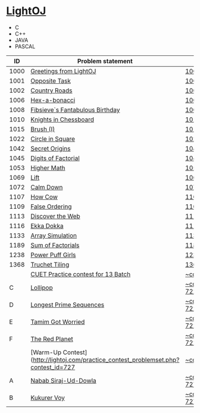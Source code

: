 # [LightOJ](http://www.lightoj.com/index.php)

- C
- C++
- JAVA
- PASCAL

| ID   | Problem statement                                                                                           | Solution                                           |
|------|-------------------------------------------------------------------------------------------------------------|----------------------------------------------------|
| 1000 | [Greetings from LightOJ](http://www.lightoj.com/volume_showproblem.php?problem=1000)                        | [1000/main.pas](1000/main.pas)                     |
| 1001 | [Opposite Task](http://www.lightoj.com/volume_showproblem.php?problem=1001)                                 | [1001/main.cpp](1001/main.cpp)                     |
| 1002 | [Country Roads](http://www.lightoj.com/volume_showproblem.php?problem=1002)                                 | [1002/main.cpp](1002/main.cpp)                     |
| 1006 | [Hex-a-bonacci](http://www.lightoj.com/volume_showproblem.php?problem=1006)                                 | [1006/main.cpp](1006/main.cpp)                     |
| 1008 | [Fibsieve`s Fantabulous Birthday](http://www.lightoj.com/volume_showproblem.php?problem=1008)               | [1008/main.cpp](1008/main.cpp)                     |
| 1010 | [Knights in Chessboard](http://www.lightoj.com/volume_showproblem.php?problem=1010)                         | [1010/main.cpp](1010/main.cpp)                     |
| 1015 | [Brush (I)](http://www.lightoj.com/volume_showproblem.php?problem=1015)                                     | [1015/main.cpp](1015/main.cpp)                     |
| 1022 | [Circle in Square](http://www.lightoj.com/volume_showproblem.php?problem=1022)                              | [1022/main.pas](1022/main.pas)                     |
| 1042 | [Secret Origins](http://www.lightoj.com/volume_showproblem.php?problem=1042)                                | [1042/main.cpp](1042/main.cpp)                     |
| 1045 | [Digits of Factorial](http://www.lightoj.com/volume_showproblem.php?problem=1045)                           | [1045/main.cpp](1045/main.cpp)                     |
| 1053 | [Higher Math](http://lightoj.com/volume_showproblem.php?problem=1053)                                       | [1053/main.cpp](1053/main.cpp)                     |
| 1069 | [Lift](http://lightoj.com/volume_showproblem.php?problem=1069)                                              | [1069/main.cpp](1069/main.cpp)                     |
| 1072 | [Calm Down](http://lightoj.com/volume_showproblem.php?problem=1072)                                         | [1072/main.cpp](1072/main.cpp)                     |
| 1107 | [How Cow](http://lightoj.com/volume_showproblem.php?problem=1107)                                           | [1107/main.cpp](1107/main.cpp)                     |
| 1109 | [False Ordering](http://lightoj.com/volume_showproblem.php?problem=1109)                                    | [1109/main.cpp](1109/main.cpp)                     |
| 1113 | [Discover the Web](http://lightoj.com/volume_showproblem.php?problem=1113)                                  | [1113/main.cpp](1113/main.cpp)                     |
| 1116 | [Ekka Dokka](http://lightoj.com/volume_showproblem.php?problem=1116)                                        | [1116/main.cpp](1116/main.cpp)                     |
| 1133 | [Array Simulation](http://lightoj.com/volume_showproblem.php?problem=1133)                                  | [1133/main.cpp](1133/main.cpp)                     |
| 1189 | [Sum of Factorials](http://www.lightoj.com/volume_showproblem.php?problem=1189)                             | [1189/main.cpp](1189/main.cpp)                     |
| 1238 | [Power Puff Girls](http://www.lightoj.com/volume_showproblem.php?problem=1238)                              | [1238/main.cpp](1238/main.cpp)                     |
| 1368 | [Truchet Tiling](http://www.lightoj.com/volume_showproblem.php?problem=1368)                                | [1368/main.cpp](1368/main.cpp)                     |
|      | [CUET Practice contest for 13 Batch](http://www.lightoj.com/practice_contest_problemset.php?contest_id=722) | [~contest-722/](~contest-722/)                     |
| C    | [Lollipop](http://www.lightoj.com/practice_contest_showproblem.php?contest_id=722&problem=C)                | [~contest-722/C/main.cpp](~contest-722/C/main.cpp) |
| D    | [Longest Prime Sequences](http://www.lightoj.com/practice_contest_showproblem.php?contest_id=722&problem=D) | [~contest-722/D/main.cpp](~contest-722/D/main.cpp) |
| E    | [Tamim Got Worried](http://www.lightoj.com/practice_contest_showproblem.php?contest_id=722&problem=E)       | [~contest-722/E/main.cpp](~contest-722/E/main.cpp) |
| F    | [The Red Planet](http://www.lightoj.com/practice_contest_showproblem.php?contest_id=722&problem=F)          | [~contest-722/F/main.cpp](~contest-722/F/main.cpp) |
|      | [Warm-Up Contest](http://lightoj.com/practice_contest_problemset.php?contest_id=727                         | [~contest-727/](~contest-727/)                     |
| A    | [Nabab Siraj-Ud-Dowla](http://lightoj.com/practice_contest_showproblem.php?contest_id=727&problem=A)        | [~contest-727/A/main.cpp](~contest-727/A/main.cpp) |
| B    | [Kukurer Voy](http://lightoj.com/practice_contest_showproblem.php?contest_id=727&problem=B)                 | [~contest-727/B/main.cpp](~contest-727/B/main.cpp) |

